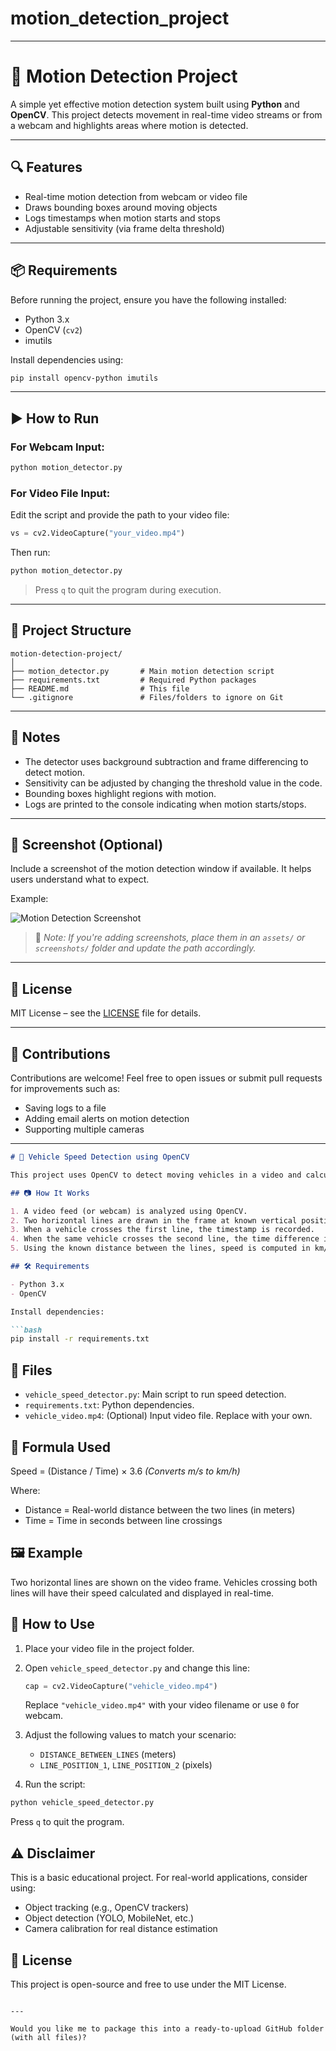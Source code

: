 # motion_detection_project


---

# 🎥 Motion Detection Project

A simple yet effective motion detection system built using **Python** and **OpenCV**. This project detects movement in real-time video streams or from a webcam and highlights areas where motion is detected.

---

## 🔍 Features

- Real-time motion detection from webcam or video file
- Draws bounding boxes around moving objects
- Logs timestamps when motion starts and stops
- Adjustable sensitivity (via frame delta threshold)

---

## 📦 Requirements

Before running the project, ensure you have the following installed:

- Python 3.x
- OpenCV (`cv2`)
- imutils

Install dependencies using:

```bash
pip install opencv-python imutils
```

---

## ▶️ How to Run

### For Webcam Input:
```bash
python motion_detector.py
```

### For Video File Input:
Edit the script and provide the path to your video file:
```python
vs = cv2.VideoCapture("your_video.mp4")
```

Then run:
```bash
python motion_detector.py
```

> Press `q` to quit the program during execution.

---

## 📁 Project Structure

```
motion-detection-project/
│
├── motion_detector.py       # Main motion detection script
├── requirements.txt         # Required Python packages
├── README.md                # This file
└── .gitignore               # Files/folders to ignore on Git
```

---

## 📝 Notes

- The detector uses background subtraction and frame differencing to detect motion.
- Sensitivity can be adjusted by changing the threshold value in the code.
- Bounding boxes highlight regions with motion.
- Logs are printed to the console indicating when motion starts/stops.

---

## 📸 Screenshot (Optional)

Include a screenshot of the motion detection window if available. It helps users understand what to expect.

Example:

![Motion Detection Screenshot](screenshot.png)

> 📌 *Note: If you're adding screenshots, place them in an `assets/` or `screenshots/` folder and update the path accordingly.*

---

## 📄 License

MIT License – see the [LICENSE](LICENSE) file for details.

---

## 🤝 Contributions

Contributions are welcome! Feel free to open issues or submit pull requests for improvements such as:

- Saving logs to a file
- Adding email alerts on motion detection
- Supporting multiple cameras

---


````markdown
# 🚗 Vehicle Speed Detection using OpenCV

This project uses OpenCV to detect moving vehicles in a video and calculate their speed based on the time they take to travel between two fixed points. It’s a basic implementation using background subtraction and frame timing.

## 📷 How It Works

1. A video feed (or webcam) is analyzed using OpenCV.
2. Two horizontal lines are drawn in the frame at known vertical positions.
3. When a vehicle crosses the first line, the timestamp is recorded.
4. When the same vehicle crosses the second line, the time difference is calculated.
5. Using the known distance between the lines, speed is computed in km/h.

## 🛠️ Requirements

- Python 3.x
- OpenCV

Install dependencies:

```bash
pip install -r requirements.txt
````

## 🧾 Files

* `vehicle_speed_detector.py`: Main script to run speed detection.
* `requirements.txt`: Python dependencies.
* `vehicle_video.mp4`: (Optional) Input video file. Replace with your own.

## 🧠 Formula Used

Speed = (Distance / Time) × 3.6
*(Converts m/s to km/h)*

Where:

* Distance = Real-world distance between the two lines (in meters)
* Time = Time in seconds between line crossings

## 🖼 Example

Two horizontal lines are shown on the video frame. Vehicles crossing both lines will have their speed calculated and displayed in real-time.

## 📂 How to Use

1. Place your video file in the project folder.
2. Open `vehicle_speed_detector.py` and change this line:

   ```python
   cap = cv2.VideoCapture("vehicle_video.mp4")
   ```

   Replace `"vehicle_video.mp4"` with your video filename or use `0` for webcam.
3. Adjust the following values to match your scenario:

   * `DISTANCE_BETWEEN_LINES` (meters)
   * `LINE_POSITION_1`, `LINE_POSITION_2` (pixels)
4. Run the script:

```bash
python vehicle_speed_detector.py
```

Press `q` to quit the program.

## ⚠️ Disclaimer

This is a basic educational project. For real-world applications, consider using:

* Object tracking (e.g., OpenCV trackers)
* Object detection (YOLO, MobileNet, etc.)
* Camera calibration for real distance estimation

## 📝 License

This project is open-source and free to use under the MIT License.

```

---

Would you like me to package this into a ready-to-upload GitHub folder (with all files)?
```

